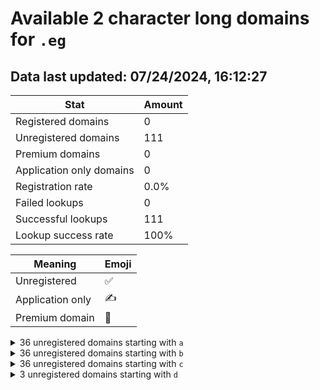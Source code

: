 # Available 2 character long domains for `.eg`

## Data last updated: 07/24/2024, 16:12:27

|Stat|Amount|
|--|--|
|Registered domains|0|
|Unregistered domains|111|
|Premium domains|0|
|Application only domains|0|
|Registration rate|0.0%|
|Failed lookups|0|
|Successful lookups|111|
|Lookup success rate|100%|


|Meaning|Emoji|
|--|--|
|Unregistered|:white_check_mark:|
|Application only|:writing_hand:|
|Premium domain|:gem:|

<details>
<summary>36 unregistered domains starting with <bold><code>a</code></bold></summary>

|Type|Domain|
|--|--|
|:white_check_mark:|`a0.eg`|
|:white_check_mark:|`a1.eg`|
|:white_check_mark:|`a2.eg`|
|:white_check_mark:|`a3.eg`|
|:white_check_mark:|`a4.eg`|
|:white_check_mark:|`a5.eg`|
|:white_check_mark:|`a6.eg`|
|:white_check_mark:|`a7.eg`|
|:white_check_mark:|`a8.eg`|
|:white_check_mark:|`a9.eg`|
|:white_check_mark:|`aa.eg`|
|:white_check_mark:|`ab.eg`|
|:white_check_mark:|`ac.eg`|
|:white_check_mark:|`ad.eg`|
|:white_check_mark:|`ae.eg`|
|:white_check_mark:|`af.eg`|
|:white_check_mark:|`ag.eg`|
|:white_check_mark:|`ah.eg`|
|:white_check_mark:|`ai.eg`|
|:white_check_mark:|`aj.eg`|
|:white_check_mark:|`ak.eg`|
|:white_check_mark:|`al.eg`|
|:white_check_mark:|`am.eg`|
|:white_check_mark:|`an.eg`|
|:white_check_mark:|`ao.eg`|
|:white_check_mark:|`ap.eg`|
|:white_check_mark:|`aq.eg`|
|:white_check_mark:|`ar.eg`|
|:white_check_mark:|`as.eg`|
|:white_check_mark:|`at.eg`|
|:white_check_mark:|`au.eg`|
|:white_check_mark:|`av.eg`|
|:white_check_mark:|`aw.eg`|
|:white_check_mark:|`ax.eg`|
|:white_check_mark:|`ay.eg`|
|:white_check_mark:|`az.eg`|
</details>
<details>
<summary>36 unregistered domains starting with <bold><code>b</code></bold></summary>

|Type|Domain|
|--|--|
|:white_check_mark:|`b0.eg`|
|:white_check_mark:|`b1.eg`|
|:white_check_mark:|`b2.eg`|
|:white_check_mark:|`b3.eg`|
|:white_check_mark:|`b4.eg`|
|:white_check_mark:|`b5.eg`|
|:white_check_mark:|`b6.eg`|
|:white_check_mark:|`b7.eg`|
|:white_check_mark:|`b8.eg`|
|:white_check_mark:|`b9.eg`|
|:white_check_mark:|`ba.eg`|
|:white_check_mark:|`bb.eg`|
|:white_check_mark:|`bc.eg`|
|:white_check_mark:|`bd.eg`|
|:white_check_mark:|`be.eg`|
|:white_check_mark:|`bf.eg`|
|:white_check_mark:|`bg.eg`|
|:white_check_mark:|`bh.eg`|
|:white_check_mark:|`bi.eg`|
|:white_check_mark:|`bj.eg`|
|:white_check_mark:|`bk.eg`|
|:white_check_mark:|`bl.eg`|
|:white_check_mark:|`bm.eg`|
|:white_check_mark:|`bn.eg`|
|:white_check_mark:|`bo.eg`|
|:white_check_mark:|`bp.eg`|
|:white_check_mark:|`bq.eg`|
|:white_check_mark:|`br.eg`|
|:white_check_mark:|`bs.eg`|
|:white_check_mark:|`bt.eg`|
|:white_check_mark:|`bu.eg`|
|:white_check_mark:|`bv.eg`|
|:white_check_mark:|`bw.eg`|
|:white_check_mark:|`bx.eg`|
|:white_check_mark:|`by.eg`|
|:white_check_mark:|`bz.eg`|
</details>
<details>
<summary>36 unregistered domains starting with <bold><code>c</code></bold></summary>

|Type|Domain|
|--|--|
|:white_check_mark:|`c0.eg`|
|:white_check_mark:|`c1.eg`|
|:white_check_mark:|`c2.eg`|
|:white_check_mark:|`c3.eg`|
|:white_check_mark:|`c4.eg`|
|:white_check_mark:|`c5.eg`|
|:white_check_mark:|`c6.eg`|
|:white_check_mark:|`c7.eg`|
|:white_check_mark:|`c8.eg`|
|:white_check_mark:|`c9.eg`|
|:white_check_mark:|`ca.eg`|
|:white_check_mark:|`cb.eg`|
|:white_check_mark:|`cc.eg`|
|:white_check_mark:|`cd.eg`|
|:white_check_mark:|`ce.eg`|
|:white_check_mark:|`cf.eg`|
|:white_check_mark:|`cg.eg`|
|:white_check_mark:|`ch.eg`|
|:white_check_mark:|`ci.eg`|
|:white_check_mark:|`cj.eg`|
|:white_check_mark:|`ck.eg`|
|:white_check_mark:|`cl.eg`|
|:white_check_mark:|`cm.eg`|
|:white_check_mark:|`cn.eg`|
|:white_check_mark:|`co.eg`|
|:white_check_mark:|`cp.eg`|
|:white_check_mark:|`cq.eg`|
|:white_check_mark:|`cr.eg`|
|:white_check_mark:|`cs.eg`|
|:white_check_mark:|`ct.eg`|
|:white_check_mark:|`cu.eg`|
|:white_check_mark:|`cv.eg`|
|:white_check_mark:|`cw.eg`|
|:white_check_mark:|`cx.eg`|
|:white_check_mark:|`cy.eg`|
|:white_check_mark:|`cz.eg`|
</details>
<details>
<summary>3 unregistered domains starting with <bold><code>d</code></bold></summary>

|Type|Domain|
|--|--|
|:white_check_mark:|`da.eg`|
|:white_check_mark:|`db.eg`|
|:white_check_mark:|`dc.eg`|
</details>